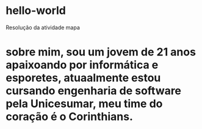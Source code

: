 # hello-world
Resolução da atividade mapa
# sobre mim, sou um jovem de 21 anos apaixoando por informática e esporetes, atuaalmente estou cursando engenharia de software pela Unicesumar, meu time do coração é o Corinthians. #
